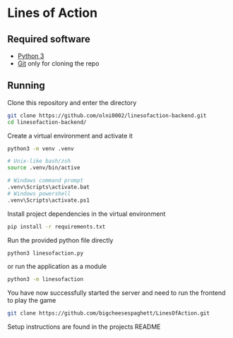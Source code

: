 # Lines of Action

## Required software
- [Python 3](https://www.python.org/downloads/)
- [Git](https://git-scm.com/) only for cloning the repo

## Running
Clone this repository and enter the directory
```bash
git clone https://github.com/olni0002/linesofaction-backend.git
cd linesofaction-backend/
```
Create a virtual environment and activate it
```bash
python3 -m venv .venv

# Unix-like bash/zsh
source .venv/bin/active

# Windows command prompt
.venv\Scripts\activate.bat
# Windows powershell
.venv\Scripts\activate.ps1
```
Install project dependencies in the virtual environment
```bash
pip install -r requirements.txt
```
Run the provided python file directly
```bash
python3 linesofaction.py
```
or run the application as a module
```bash
python3 -m linesofaction
```

You have now successfully started the server and need to run the frontend to play the game
```bash
git clone https://github.com/bigcheesespaghett/LinesOfAction.git
```
Setup instructions are found in the projects README
